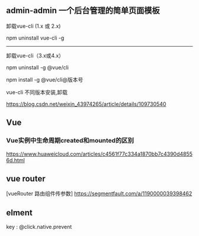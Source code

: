 
## admin-admin  一个后台管理的简单页面模板



卸载vue-cli (1.x 或 2.x)

npm uninstall vue-cli -g

-----

卸载vue-cli（3.x或4.x）

npm uninstall -g @vue/cli 

npm install -g @vue/cli@版本号

vue-cli 不同版本安装,卸载

https://blog.csdn.net/weixin_43974265/article/details/109730540


## Vue

### Vue实例中生命周期created和mounted的区别

https://www.huaweicloud.com/articles/c4561f77c334a1870bb7c4390d48556d.html


## vue router 

[vueRouter 路由组件传参数] https://segmentfault.com/a/1190000039398462

## elment 

key : @click.native.prevent


